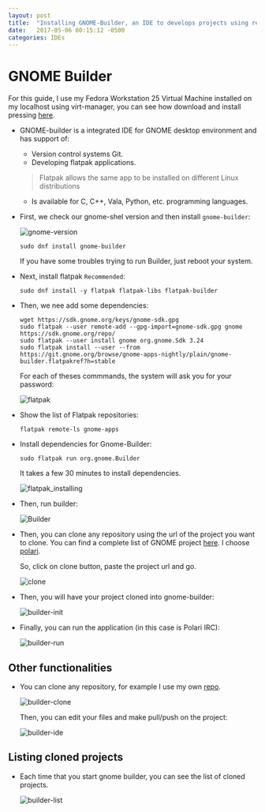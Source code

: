 ```yaml
---
layout: post
title:  "Installing GNOME-Builder, an IDE to develops projects using remote repositories."
date:   2017-05-06 00:15:12 -0500
categories: IDEs
---
```

# GNOME Builder

For this guide, I use my Fedora Workstation 25 Virtual Machine installed on my localhost using virt-manager, you can see how download and install pressing [here][vm-url].

* GNOME-builder is a integrated IDE for GNOME desktop environment and has support of:
  * Version control systems Git.  
  * Developing flatpak applications.  
  > Flatpak allows the same app to be installed on different Linux distributions
  * Is available for C, C++, Vala, Python, etc. programming languages.

* First, we check our gnome-shel version and then install `gnome-builder`:

  ![gnome-version][gnomeversion]

      sudo dnf install gnome-builder

  If you have some troubles trying to run Builder, just reboot your system.

* Next, install flatpak `Recommended`:

      sudo dnf install -y flatpak flatpak-libs flatpak-builder

* Then, we nee add some dependencies:

      wget https://sdk.gnome.org/keys/gnome-sdk.gpg
      sudo flatpak --user remote-add --gpg-import=gnome-sdk.gpg gnome https://sdk.gnome.org/repo/
      sudo flatpak --user install gnome org.gnome.Sdk 3.24
      sudo flatpak install --user --from https://git.gnome.org/browse/gnome-apps-nightly/plain/gnome-builder.flatpakref?h=stable

  For each of theses commmands, the system will ask you for your password:

  ![flatpak][flatpak_url]

* Show the list of Flatpak repositories:

      flatpak remote-ls gnome-apps

* Install dependencies for Gnome-Builder:

      sudo flatpak run org.gnome.Builder

  It takes a few 30 minutes to install dependencies.

  ![flatpak_installing][fpk_install]

* Then, run builder:

  ![Builder][GNOME-builder]

* Then, you can clone any repository using the url of the project you want to clone. You can find a complete list of GNOME project [here][project-list]. I choose [polari](https://git.gnome.org/browse/polari/).  

  So, click on clone button, paste the project url and go.

  ![clone][clonebutton]

* Then, you will have your project cloned into gnome-builder:

  ![builder-init][gnome-builder-init]

* Finally, you can run the application (in this case is Polari IRC):

  ![builder-run][gnome-builder-run]

## Other functionalities

* You can clone any repository, for example I use my own [repo][repo-url].

  ![builder-clone][builderClone]

  Then, you can edit your files and make pull/push on the project:
  
  ![builder-ide][builderIDE]

## Listing cloned projects

* Each time that you start gnome builder, you can see the list of cloned projects.

  ![builder-list][builderList]

[builderList]:        /assets/IDEs/GNOME-Builder/gnome-builder-list.png
[builderIDE]:         /assets/IDEs/GNOME-Builder/gnome-builder-own-repo.png
[builderClone]:       /assets/IDEs/GNOME-Builder/gnome-builder-clone.png
[repo-url]:           https://github.com/Jenazad/developConfig/
[gnome-builder-init]: /assets/IDEs/GNOME-Builder/gnome-builder-init.png
[gnome-builder-run]: /assets/IDEs/GNOME-Builder/gnome-builder-run.png
[fpk_install]:        /assets/IDEs/GNOME-Builder/flatpak_installing.png
[vm-url]:             /blog/virtual-machines/2017/03/20/Using-Virt-Manager-Tool
[flatpak_url]:        /assets/IDEs/GNOME-Builder/flatpak_exe.png
[clonebutton]:        /assets/IDEs/GNOME-Builder/gnome-builder-polari.png
[project-list]:       https://git.gnome.org/browse/
[gnomeversion]:       /assets/graphicalShell/GNOME/gnome-version.png
[GNOME-builder]:      /assets/IDEs/GNOME-Builder/gnome-builder.png
